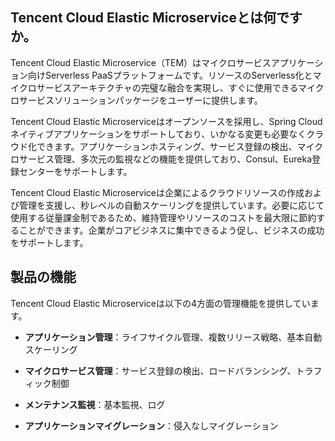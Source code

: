 ## Tencent Cloud Elastic Microserviceとは何ですか。
Tencent Cloud Elastic Microservice（TEM）はマイクロサービスアプリケーション向けServerless PaaSプラットフォームです。リソースのServerless化とマイクロサービスアーキテクチャの完璧な融合を実現し、すぐに使用できるマイクロサービスソリューションパッケージをユーザーに提供します。

Tencent Cloud Elastic Microserviceはオープンソースを採用し、Spring Cloudネイティブアプリケーションをサポートしており、いかなる変更も必要なくクラウド化できます。アプリケーションホスティング、サービス登録の検出、マイクロサービス管理、多次元の監視などの機能を提供しており、Consul、Eureka登録センターをサポートします。

Tencent Cloud Elastic Microserviceは企業によるクラウドリソースの作成および管理を支援し、秒レベルの自動スケーリングを提供しています。必要に応じて使用する従量課金制であるため、維持管理やリソースのコストを最大限に節約することができます。企業がコアビジネスに集中できるよう促し、ビジネスの成功をサポートします。

## 製品の機能
Tencent Cloud Elastic Microserviceは以下の4方面の管理機能を提供しています。

- **アプリケーション管理**：ライフサイクル管理、複数リリース戦略、基本自動スケーリング

- **マイクロサービス管理**：サービス登録の検出、ロードバランシング、トラフィック制御

- **メンテナンス監視**：基本監視、ログ

- **アプリケーションマイグレーション**：侵入なしマイグレーション


